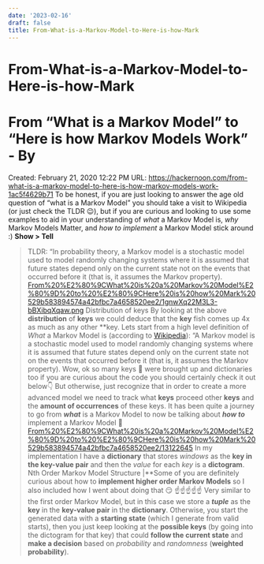 ```yaml
---
date: '2023-02-16'
draft: false
title: From-What-is-a-Markov-Model-to-Here-is-how-Mark
---
```


# From-What-is-a-Markov-Model-to-Here-is-how-Mark

# From “What is a Markov Model” to “Here is how Markov Models Work” - By
Created: February 21, 2020 12:22 PM
URL: https://hackernoon.com/from-what-is-a-markov-model-to-here-is-how-markov-models-work-1ac5f4629b71
To be honest, if you are just looking to answer the age old question of “what is a Markov Model” you should take a visit to Wikipedia (or just check the TLDR 😉), but if you are curious and looking to use some examples to aid in your understanding of *what* a Markov Model is, *why* Markov Models Matter, and *how to implement* a Markov Model stick around :) **Show > Tell**
> TLDR: “In probability theory, a Markov model is a stochastic model used to model randomly changing systems where it is assumed that future states depend only on the current state not on the events that occurred before it (that is, it assumes the Markov property).
[From%20%E2%80%9CWhat%20is%20a%20Markov%20Model%E2%80%9D%20to%20%E2%80%9CHere%20is%20how%20Mark%20529b583894574a42bfbc7a4658520ee2/1gnwXq22M3L3-bBXibqXqaw.png](From%20%E2%80%9CWhat%20is%20a%20Markov%20Model%E2%80%9D%20to%20%E2%80%9CHere%20is%20how%20Mark%20529b583894574a42bfbc7a4658520ee2/1gnwXq22M3L3-bBXibqXqaw.png)
Distribution of keys
By looking at the above **distribution** of **keys** we could deduce that the **key** fish comes up 4x as much as any other **key.
Lets start from a high level definition of *What* a Markov Model is (according to [Wikipedia](https://en.wikipedia.org/wiki/Markov_model)):
> “A Markov model is a stochastic model used to model randomly changing systems where it is assumed that future states depend only on the current state not on the events that occurred before it (that is, it assumes the Markov property).
Wow, ok so many keys 🔑 were brought up and dictionaries too if you are curious about the code you should certainly check it out below👇 But otherwise, just recognize that in order to create a more advanced model we need to track what **keys** proceed other **keys** and the **amount of occurrences** of these keys.
It has been quite a journey to go from ***what*** is a Markov Model to now be talking about ***how to*** implement a Markov Model 🌄
[From%20%E2%80%9CWhat%20is%20a%20Markov%20Model%E2%80%9D%20to%20%E2%80%9CHere%20is%20how%20Mark%20529b583894574a42bfbc7a4658520ee2/13122645](From%20%E2%80%9CWhat%20is%20a%20Markov%20Model%E2%80%9D%20to%20%E2%80%9CHere%20is%20how%20Mark%20529b583894574a42bfbc7a4658520ee2/13122645)
In my implementation I have a **dictionary** that stores *windows* as the **key in the key-value pair** and then the *value* for each *key* is a **dictogram**.
Nth Order Markov Model Structure |**Some of you are definitely curious about how to **implement higher order Markov Models** so I also included how I went about doing that 😏
☝️☝️☝️☝️☝️ Very similar to the first order Markov Model, but in this case we store a ***tuple*** as the **key** in the **key-value pair** in the **dictionary**.
Otherwise, you start the generated data with a **starting state** (which I generate from valid starts), then you just keep looking at the **possible keys** (by going into the dictogram for that key) that could **follow the current state** and **make a decision** based on *probability* and *randomness* (**weighted probability**).
